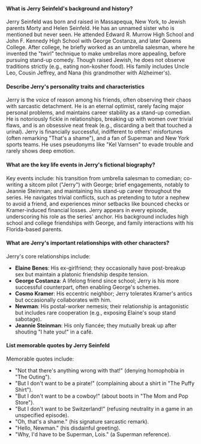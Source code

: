 #### What is Jerry Seinfeld's background and history?
Jerry Seinfeld was born and raised in Massapequa, New York, to Jewish parents Morty and Helen Seinfeld. He has an unnamed sister who is mentioned but never seen. He attended Edward R. Murrow High School and John F. Kennedy High School with George Costanza, and later Queens College. After college, he briefly worked as an umbrella salesman, where he invented the "twirl" technique to make umbrellas more appealing, before pursuing stand-up comedy. Though raised Jewish, he does not observe traditions strictly (e.g., eating non-kosher food). His family includes Uncle Leo, Cousin Jeffrey, and Nana (his grandmother with Alzheimer's).

#### Describe Jerry's personality traits and characteristics
Jerry is the voice of reason among his friends, often observing their chaos with sarcastic detachment. He is an eternal optimist, rarely facing major personal problems, and maintains career stability as a stand-up comedian. He is notoriously fickle in relationships, breaking up with women over trivial flaws, and is an obsessive neat freak (e.g., discarding a belt that touched a urinal). Jerry is financially successful, indifferent to others' misfortunes (often remarking "That's a shame"), and a fan of Superman and New York sports teams. He uses pseudonyms like "Kel Varnsen" to evade trouble and rarely shows deep emotion.

#### What are the key life events in Jerry's fictional biography?
Key events include: his transition from umbrella salesman to comedian; co-writing a sitcom pilot ("Jerry") with George; brief engagements, notably to Jeannie Steinman; and maintaining his stand-up career throughout the series. He navigates trivial conflicts, such as pretending to tutor a nephew to avoid a friend, and experiences minor setbacks like bounced checks or Kramer-induced financial losses. Jerry appears in every episode, underscoring his role as the series' anchor. His background includes high school and college friendships with George, and family interactions with his Florida-based parents.

#### What are Jerry's important relationships with other characters?
Jerry's core relationships include:  
- **Elaine Benes**: His ex-girlfriend; they occasionally have post-breakup sex but maintain a platonic friendship despite tension.  
- **George Costanza**: A lifelong friend since school; Jerry is his more successful counterpart, often enabling George's schemes.  
- **Cosmo Kramer**: His eccentric neighbor; Jerry tolerates Kramer's antics but occasionally collaborates with him.  
- **Newman**: His postal-worker nemesis; their relationship is antagonistic but includes rare cooperation (e.g., exposing Elaine's soup stand sabotage).  
- **Jeannie Steinman**: His only fiancée; they mutually break up after shouting "I hate you!" in a café.  

#### List memorable quotes by Jerry Seinfeld
Memorable quotes include:  
- "Not that there's anything wrong with that!" (denying homophobia in "The Outing").  
- "But I don't want to be a pirate!" (complaining about a shirt in "The Puffy Shirt").  
- "But I don't want to be a cowboy!" (about boots in "The Mom and Pop Store").  
- "But I don't want to be Switzerland!" (refusing neutrality in a game in an unspecified episode).  
- "Oh, that's a shame." (his signature sarcastic remark).  
- "Hello, Newman." (his disdainful greeting).  
- "Why, I'd have to be Superman, Lois." (a Superman reference).
